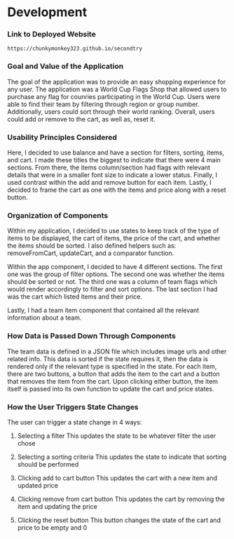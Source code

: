 # Development

### Link to Deployed Website
`https://chunkymonkey323.github.io/secondtry`

### Goal and Value of the Application
The goal of the application was to provide an easy shopping experience for any user.
The application was a World Cup Flags Shop that allowed users to purchase any flag for counries participating in the World Cup. Users were able to find their team by filtering through region or group number. Additionally, users could sort through their world ranking. Overall, users could add or remove to the cart, as well as, reset it.

### Usability Principles Considered
Here, I decided to use balance and have a section for filters, sorting, items, and cart. I made these titles the biggest to indicate that there were 4 main sections. From there, the items column/section had flags with relevant details that were in a smaller font size to indicate a lower status. Finally, I used contrast within the add and remove button for each item. Lastly, I decided to frame the cart as one with the items and price along with a reset button.

### Organization of Components
Within my application, I decided to use states to keep track of the type of items to be displayed, the cart of items, the price of the cart, and whether the items should be sorted. I also defined helpers such as: removeFromCart, updateCart, and a comparator function. 

Within the app component, I decided to have 4 different sections. The first one was the group of filter options. The second one was whether the items should be sorted or not. The third one was a column of team flags which would render accordingly to filter and sort options. The last section I had was the cart which listed items and their price.

Lastly, I had a team item component that contained all the relevant information about a team. 

### How Data is Passed Down Through Components
The team data is defined in a JSON file which includes image urls and other related info. This data is sorted if the state requires it, then the data is rendered only if the relevant type is specified in the state. For each item, there are two buttons, a button that adds the item to the cart and a button that removes the item from the cart. Upon clicking either button, the item itself is passed into its own function to update the cart and price states.

### How the User Triggers State Changes
The user can trigger a state change in 4 ways:
1) Selecting a filter
This updates the state to be whatever filter the user chose

2) Selecting a sorting criteria
This updates the state to indicate that sorting should be performed

3) Clicking add to cart button
This updates the cart with a new item and updated price

4) Clicking remove from cart button
This updates the cart by removing the item and updating the price

5) Clicking the reset button
This button changes the state of the cart and price to be empty and 0
